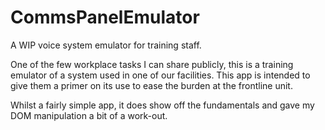 # CommsPanelEmulator
A WIP voice system emulator for training staff.

One of the few workplace tasks I can share publicly, this is a training emulator of a system used in one of our facilities. This app is intended to give them a primer on its use to ease the burden at the frontline unit.

Whilst a fairly simple app, it does show off the fundamentals and gave my DOM manipulation a bit of a work-out.
